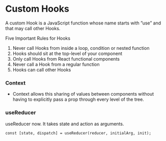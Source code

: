 # Custom Hooks
A custom Hook is a JavaScript function whose name starts with ”use” and that may call other Hooks.

Five Important Rules for Hooks

1. Never call Hooks from inside a loop, condition or nested function
2. Hooks should sit at the top-level of your component
3. Only call Hooks from React functional components
4. Never call a Hook from a regular function
5. Hooks can call other Hooks

### Context
-  Context allows this sharing of values between components without having to explicitly pass a prop through every level of the tree.

### useReducer
useReducer now. It takes state and action as arguments. 
```
const [state, dispatch] = useReducer(reducer, initialArg, init);
```
